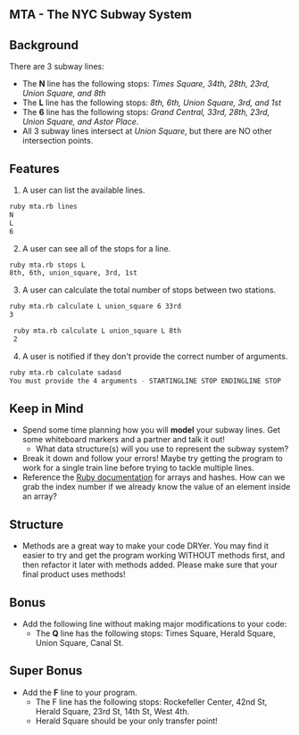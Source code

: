 ## MTA - The NYC Subway System

## Background
There are 3 subway lines:
  - The **N** line has the following stops: *Times Square, 34th, 28th, 23rd, Union Square, and 8th*
  - The **L** line has the following stops: *8th, 6th, Union Square, 3rd, and 1st*
  - The **6** line has the following stops: *Grand Central, 33rd, 28th, 23rd, Union Square, and Astor Place*.
  - All 3 subway lines intersect at *Union Square*, but there are NO other intersection points.

## Features
1. A user can list the available lines.

  ```bash
  ruby mta.rb lines
  N
  L
  6
  ```

2. A user can see all of the stops for a line.
  ```bash
  ruby mta.rb stops L
  8th, 6th, union_square, 3rd, 1st
  ```

3. A user can calculate the total number of stops between two stations.
  ```bash
 ruby mta.rb calculate L union_square 6 33rd
 3
 ```

 ```bash
  ruby mta.rb calculate L union_square L 8th
  2
 ```

4. A user is notified if they don't provide the correct number of arguments.
  ```bash
  ruby mta.rb calculate sadasd
  You must provide the 4 arguments - STARTINGLINE STOP ENDINGLINE STOP
  ```

## Keep in Mind

- Spend some time planning how you will **model** your subway lines. Get some whiteboard markers and a partner and talk it out!
  - What data structure(s) will you use to represent the subway system?
- Break it down and follow your errors! Maybe try getting the program to work for a single train line before trying to tackle multiple lines.
- Reference the [Ruby documentation](http://ruby-doc.org/core-2.2.2/) for arrays and hashes. How can we grab the index number if we already know the value of an element inside an array?

## Structure

- Methods are a great way to make your code DRYer. You may find it easier to try and get the program working WITHOUT methods first, and then refactor it later with methods added. Please make sure that your final product uses methods!

## Bonus
- Add the following line without making major modifications to your code:
  - The **Q** line has the following stops: Times Square, Herald Square, Union Square, Canal St.
  
## Super Bonus
- Add the **F** line to your program.
  - The F line has the following stops: Rockefeller Center, 42nd St, Herald Square, 23rd St, 14th St, West 4th. 
  - Herald Square should be your only transfer point!   
